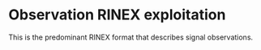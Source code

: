 Observation RINEX exploitation
==============================

This is the predominant RINEX format that describes
signal observations.
